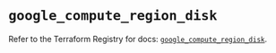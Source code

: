 # `google_compute_region_disk`

Refer to the Terraform Registry for docs: [`google_compute_region_disk`](https://registry.terraform.io/providers/hashicorp/google/5.19.0/docs/resources/compute_region_disk).
